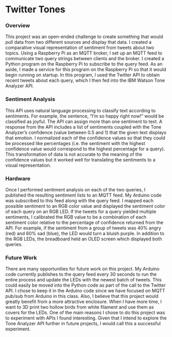 # Twitter Tones

### Overview

This project was an open-ended challenge to create something that would pull data from two different sources and display that data. I created a comparative visual representation of sentiment from tweets about two topics. Using a Raspberry Pi as an MQTT broker, I set up an MQTT feed to communicate two query strings between clients and the broker. I created a Python program on the Raspberry Pi to subscribe to the query feed. As an aside, I made a service for this program on the Raspberry Pi so that it would begin running on startup. In this program, I used the Twitter API to obtain recent tweets about each query, which I then fed into the IBM Watson Tone Analyzer API.

### Sentiment Analysis

This API uses natural language processing to classify text according to sentiments. For example, the sentence, “I’m so happy right now!” would be classified as joyful. The API can assign more than one sentiment to text. A response from the API includes a list of sentiments coupled with the Tone Analyzer’s confidence (value between 0.5 and 1) that the given text displays that emotion. I normalized each of the confidence values so that they could be processed like percentages (i.e. the sentiment with the highest confidence value would correspond to the highest percentage for a query). This transformation of data is not accurate to the meaning of the confidence values but it worked well for translating the sentiments to a visual representation.

### Hardware

Once I performed sentiment analysis on each of the two queries, I published the resulting sentiment lists to an MQTT feed. My Arduino code was subscribed to this feed along with the query feed. I mapped each possible sentiment to an RGB color value and displayed the sentiment color of each query on an RGB LED. If the tweets for a query yielded multiple sentiments, I calibrated the RGB value to be a combination of each sentiment color relative to the percentage of confidence returned from the API. For example, if the sentiment from a group of tweets was 40% angry (red) and 60% sad (blue), the LED would turn a bluish purple. In addition to the RGB LEDs, the breadboard held an OLED screen which displayed both queries.

### Future Work

There are many opportunities for future work on this project. My Arduino code currently publishes to the query feed every 30 seconds to run the entire process and update the LEDs with the newest batch of tweets. This could easily be moved into the Python code as part of the call to the Twitter API. I chose to keep it in the Arduino code since we have focused on MQTT pub/sub from Arduino in this class. Also, I believe that this project would greatly benefit from a more attractive enclosure. When I have more time, I want to 3D print two hollow birds from white filament and use them as covers for the LEDs. One of the main reasons I chose to do this project was to experiment with APIs I found interesting. Given that I intend to explore the Tone Analyzer API further in future projects, I would call this a successful experiment.
